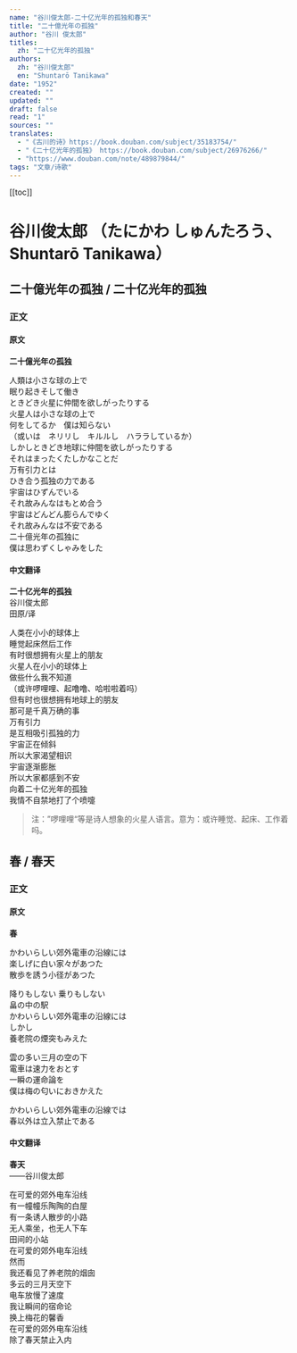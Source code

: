 ```yaml
---
name: "谷川俊太郎-二十亿光年的孤独和春天"
title: "二十億光年の孤独"
author: "谷川 俊太郎"
titles:
  zh: "二十亿光年的孤独"
authors:
  zh: "谷川俊太郎"
  en: "Shuntarō Tanikawa"
date: "1952"
created: ""
updated: ""
draft: false
read: "1"
sources: ""
translates:
  - "《古川的诗》https://book.douban.com/subject/35183754/"
  - "《二十亿光年的孤独》 https://book.douban.com/subject/26976266/"
  - "https://www.douban.com/note/489879844/"
tags: "文章/诗歌"
---
```


[[toc]]

# 谷川俊太郎 （たにかわ しゅんたろう、Shuntarō Tanikawa）

## 二十億光年の孤独 / 二十亿光年的孤独

### 正文
<!-- tabs:start -->

#### **原文**

**二十億光年の孤独**  

人類は小さな球の上で  
眠り起きそして働き  
ときどき火星に仲間を欲しがったりする  
火星人は小さな球の上で  
何をしてるか　僕は知らない  
（或いは　ネリリし　キルルし　ハララしているか）  
しかしときどき地球に仲間を欲しがったりする  
それはまったくたしかなことだ  
万有引力とは  
ひき合う孤独の力である  
宇宙はひずんでいる  
それ故みんなはもとめ合う  
宇宙はどんどん膨らんでゆく  
それ故みんなは不安である  
二十億光年の孤独に  
僕は思わずくしゃみをした  

#### **中文翻译**

**二十亿光年的孤独**  
谷川俊太郎  
田原/译  

人类在小小的球体上  
睡觉起床然后工作  
有时很想拥有火星上的朋友  
火星人在小小的球体上  
做些什么我不知道  
（或许啰哩哩、起噜噜、哈啦啦着吗）  
但有时也很想拥有地球上的朋友  
那可是千真万确的事  
万有引力  
是互相吸引孤独的力  
宇宙正在倾斜  
所以大家渴望相识  
宇宙逐渐膨胀  
所以大家都感到不安  
向着二十亿光年的孤独  
我情不自禁地打了个喷嚏  

> 注：”啰哩哩“等是诗人想象的火星人语言。意为：或许睡觉、起床、工作着吗。

<!-- tabs:end -->

## 春 / 春天

### 正文
<!-- tabs:start -->

#### **原文**  

**春**  

かわいらしい郊外電車の沿線には  
楽しげに白い家々があつた  
散歩を誘う小径があつた  

降りもしない 乗りもしない  
畠の中の駅  
かわいらしい郊外電車の沿線には  
しかし  
養老院の煙突もみえた  

雲の多い三月の空の下  
電車は速力をおとす  
一瞬の運命論を  
僕は梅の匂いにおきかえた  

かわいらしい郊外電車の沿線では  
春以外は立入禁止である  

#### **中文翻译**

**春天**  
——谷川俊太郎  

在可爱的郊外电车沿线  
有一幢幢乐陶陶的白屋  
有一条诱人散步的小路  
无人乘坐，也无人下车  
田间的小站  
在可爱的郊外电车沿线  
然而  
我还看见了养老院的烟囱  
多云的三月天空下  
电车放慢了速度  
我让瞬间的宿命论  
换上梅花的馨香  
在可爱的郊外电车沿线  
除了春天禁止入内  

<!-- tabs:end -->
